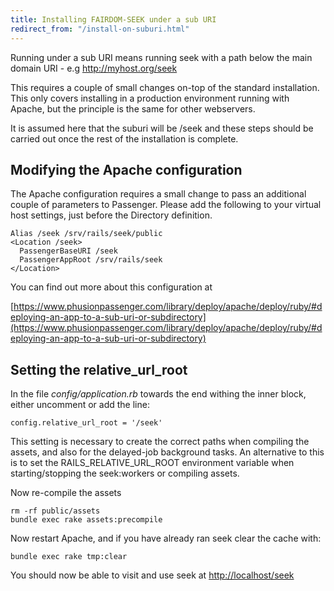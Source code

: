 ```yaml
---
title: Installing FAIRDOM-SEEK under a sub URI
redirect_from: "/install-on-suburi.html"
---
```



Running under a sub URI means running seek with a path below the main domain
URI - e.g http://myhost.org/seek

This requires a couple of small changes on-top of the standard installation.
This only covers installing in a production environment running with Apache,
but the principle is the same for other webservers.

It is assumed here that the suburi will be /seek and these steps should be
carried out once the rest of the installation is complete.

## Modifying the Apache configuration

The Apache configuration requires a small change to pass an additional couple
of parameters to Passenger. Please add the following to your virtual host
settings, just before the Directory definition.

    Alias /seek /srv/rails/seek/public
    <Location /seek>
      PassengerBaseURI /seek
      PassengerAppRoot /srv/rails/seek
    </Location>

You can find out more about this configuration at

[https://www.phusionpassenger.com/library/deploy/apache/deploy/ruby/#deploying-an-app-to-a-sub-uri-or-subdirectory](https://www.phusionpassenger.com/library/deploy/apache/deploy/ruby/#deploying-an-app-to-a-sub-uri-or-subdirectory)

## Setting the relative_url_root

In the file *config/application.rb* towards the end withing the inner block,
either uncomment or add the line:

    config.relative_url_root = '/seek'

This setting is necessary to create the correct paths when compiling the
assets, and also for the delayed-job background tasks. An alternative to this
is to set the RAILS_RELATIVE_URL_ROOT environment variable when
starting/stopping the seek:workers or compiling assets.

Now re-compile the assets

    rm -rf public/assets
    bundle exec rake assets:precompile

Now restart Apache, and if you have already ran seek clear the cache with:

    bundle exec rake tmp:clear

You should now be able to visit and use seek at [http://localhost/seek](http://localhost/seek)
